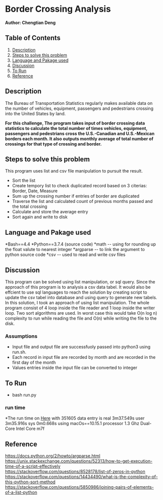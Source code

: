 # Border Crossing Analysis
**Author: Chengtian Deng**

## Table of Contents
1. [Description](README.md#Description)
1. [Steps to solve this problem](README.md#Steps-to-solve-this-problem)
1. [Language and Pakage used](README.md#Language-and-Pakage-used)
1. [Discussion](README.md#Discussion)
1. [To Run](README.md#To-Run)
1. [Reference](README.md#Reference)

## Description
The Bureau of Transportation Statistics regularly makes available data on the number of vehicles, equipment, passengers and pedestrians crossing into the United States by land.

**For this challenge, The program takes input of border crossing data statistics to calculate the total number of times vehicles, equipment, passengers and pedestrians cross the U.S.-Canadian and U.S.-Mexican borders each month. It also outputs monthly average of total number of crossings for that type of crossing and border.**

## Steps to solve this problem
This program uses list and csv file manipulation to pursuit the result.
* Sort the list
* Create tempory list to check duplicated record based on 3 citerias: Border, Date, Measure
* Sum up the crossing number if entries of border are duplicated
* Traverse the list and calculated count of previous months passed and the total crossing
* Calculate and store the average entry
* Sort again and write to disk

## Language and  Pakage used 
*Bash==4.4
*Python==3.7.4 (source code)
    *math -- using for rounding up the float valute to nearest integer
    *argparse -- to link the argument to python source code
    *csv -- used to read and write csv files

## Discussion 
This program can be solved using list manipulation, or sql query. Since the approach of this program is to analysis a csv data tabel. It would also be effcient to use sql languages to reach the solution by creating script to update the csv tabel into database and using query to generate new tabels. In this solution, I took an approach of using list manipulation. The whole program consist of 4 loop inside the file reader and 1 loop inside the writer loop. Two sort algorithms are used. In worst case this would take O(n log n) complexity to run while reading the file and O(n) while writing the file to the disk.

### Assumptions
* Input file and output file are successfuoly passed into python3 using run.sh. 
* Each record in input file are recorded by month and are recorded in the first day of the month
* Values entries inside the input file can be converted to integer

## To Run 
- bash run.py

### run time
*The run time on [Here](https://data.transportation.gov/api/views/keg4-3bc2/rows.csv?accessType=DOWNLOAD) with 351605 data entry is
real    3m37.549s
user    3m35.916s
sys    0m0.668s
using macOs==10.15.1 processor 1.3 Ghz Dual-Core Intel Core m7f

## Reference
https://docs.python.org/2/howto/argparse.html
https://unix.stackexchange.com/questions/52313/how-to-get-execution-time-of-a-script-effectively
https://stackoverflow.com/questions/8528178/list-of-zeros-in-python
https://stackoverflow.com/questions/14434490/what-is-the-complexity-of-this-python-sort-method
https://stackoverflow.com/questions/5850986/joining-pairs-of-elements-of-a-list-python
